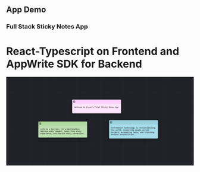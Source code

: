 ## App Demo

### Full Stack Sticky Notes App
# React-Typescript on Frontend and AppWrite SDK for Backend 

![Alt text](demo.png)
